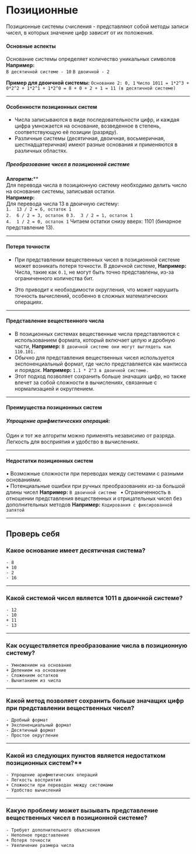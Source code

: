# Позиционные

Позиционные системы счисления - представляют собой методы записи чисел, в которых значение цифр зависит от их положения. 

#### **Основные аспекты**
Основание системы определяет количество уникальных символов
**Например:**  
 `В десятичной системе - 10`
 `В двоичной - 2`

**Пример для двоичной системы:**
   `Основание 2: 0, 1`
   `Число 1011 = 1*2^3 + 0*2^2 + 1*2^1 + 1*2^0 = 8 + 0 + 2 + 1 = 11 (в десятичной системе)`
   
---
#### **Особенности позиционных систем**
- Числа записываются в виде последовательности цифр, и каждая цифра умножается на основание, возведенное в степень, соответствующую её позиции (разряду).  
- Различные системы (десятичная, двоичная, восьмеричная, шестнадцатеричная) имеют разные основания и применяются в различных областях.  

##### **Преобразование чисел в позиционной системе**
**Алгоритм:****  
Для перевода числа в позиционную систему необходимо делить число на основание системы, записывая остатки.  
**Например:**  
Для перевода числа 13 в двоичную систему:  
   `1.  13 / 2 = 6, остаток 1`  
   `2.  6 / 2 = 3, остаток 0`
   `3.  3 / 2 = 1, остаток 1`  
   `4.  1 / 2 = 0, остаток 1` 
Читаем остатки снизу вверх: 1101 (бинарное представление 13).

---
#### **Потеря точности**  
- При представлении вещественных чисел в позиционной системе может возникать потеря точности. В двоичной системе, 
  **Например:**
  Числа, такие как `0.1`, не могут быть точно представлены, из-за ограниченного количества бит. 

- Это приводит к необходимости округления, что может нарушить точность вычислений, особенно в сложных математических операциях.

---

#### **Представление вещественного числа**  
- В позиционных системах вещественные числа представляются с использованием формата, который включает целую и дробную части, **Например:**
   `В двоичной системе они могут выглядеть как 110.101. ` 
- Обычно для представления вещественных чисел используется экспоненциальный формат, где число представляется как мантисса и порядок. **Например:**
   `1.1 * 2^3 в двоичной системе. `  
- Этот подход позволяет сохранить больше значащих цифр, но также влечет за собой сложности в вычислениях, связанные с нормализацией и округлением.

---
#### **Преимущества позиционных систем**  
##### **Упрощение арифметических операций:** 
  Один и тот же алгоритм можно применять независимо от разряда. Легкость для восприятия и удобство в вычислениях.  

---
#### **Недостатки позиционных систем**  
• Возможные сложности при переводах между системами с разными основаниями.  
• Потенциальные ошибки при ручных преобразованиях из-за большой длины чисел
**Например:**
 `В двоичной системе `
• Ограниченность в отношении представления вещественных и отрицательных чисел без дополнительных методов 
**Например:**
 `Кодирования с фиксированной запятой `  

---
## Проверь себя

### Какое основание имеет десятичная система?  

```quiz
- 8
+ 10  
- 2  
- 16
```

---
### Какой системой чисел является 1011 в двоичной системе? 
```quiz
- 12  
- 10   
+ 11  
- 13
```

---
### Как осуществляется преобразование числа в позиционную систему?  

```quiz
- Умножением на основание
+ Делением на основание   
- Сложением остатков   
- Вычитанием из числа  
```

---
### Какой метод позволяет сохранить больше значащих цифр при представлении вещественных чисел?  

```quiz
- Дробный формат    
+ Экспоненциальный формат   
- Десятичный формат    
- Простое округление    
```

---
### Какой из следующих пунктов является недостатком позиционных систем?**

```quiz
- Упрощение арифметических операций  
- Легкость восприятия     
+ Сложности при переводах между системами   
- Удобство вычислений    
```

---
###  **Какую проблему может вызывать представление вещественных чисел в позиционной системе?**  

```quiz
- Требует дополнительного объяснения    
- Неполное представление  
+ Потеря точности   
- Увеличение размера числа  
```
